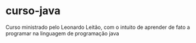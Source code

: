 # curso-java
Curso ministrado pelo Leonardo Leitão, com o intuito de aprender de fato a programar na linguagem de programação java
